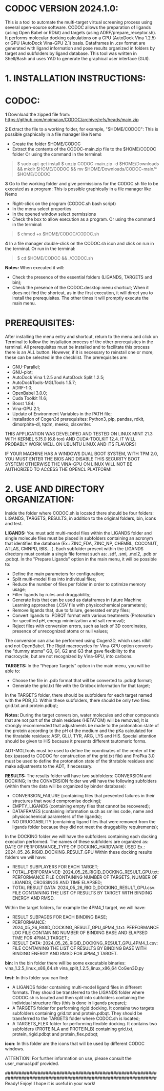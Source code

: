 
#                                            CODOC VERSION 2024.1.0:                                       #

This is a tool to automate the multi-target virtual screening process using several open-source software. 
CODOC allows the preparation of ligands (using Open Babel or RDkit) and targets (using ADRF/prepare_receptor.sh). 
It performs molecular docking calculations on a CPU (AutoDock Vina 1.2.5) or GPU (AutoDock Vina-GPU 2.1) basis. 
Dataframes in .csv format are generated with ligand information and pose results organized in folders by 
target and subfolders by ligand database. 
This tool was written in Shell/Bash and uses YAD to generate the graphical user interface (GUI).


#                                      1. **INSTALLATION INSTRUCTIONS:**                                  #

# **CODOC:**
**1**
Download the zipped file from:
https://github.com/moimaian/CODOC/archive/refs/heads/main.zip

**2**
Extract the file to a working folder, for example, "$HOME/CODOC":
This is possible graphically in a file manager like Nemo
- Create the folder $HOME/CODOC
- Extract the contents of the CODOC-main.zip file to the $HOME/CODOC folder
Or using the command in the terminal:
>$ sudo apt-get install
>$ unzip CODOC-main.zip -d $HOME/Downloads && mkdir $HOME/CODOC && mv $HOME/Downloads/CODOC-main/* $HOME/CODOC

**3**
Go to the working folder and give permissions for the CODOC.sh file to be executed as a program:
This is possible graphically in a file manager like Nemo
- Right-click on the program (CODOC.sh bash script)
- In the menu select properties
- In the opened window select permissions
- Check the box to allow execution as a program.
Or using the command in the terminal:
>$ chmod +x $HOME/CODOC/CODOC.sh

**4**
In a file manager double-click on the CODOC.sh icon and click on run in the terminal.
Or run in the terminal:
>$ cd $HOME/CODOC && ./CODOC.sh

**Notes:**
When executed it will:
- Check the presence of the essential folders (LIGANDS, TARGETS and bin);
- Check the presence of the CODOC.desktop menu shortcut;
When it does not find the shortcut, as in the first execution, it will direct you to install the prerequisites.
The other times it will promptly execute the main menu.

# **PREREQUISITES:**
After installing the menu entry and shortcut, return to the menu and click on Terminal to follow the installation process of the other prerequisites in the terminal.
All prerequisites must be installed and to facilitate this process there is an ALL button. However, if it is necessary to reinstall one or more, these can be selected in the checklist.
The prerequisites are:
- GNU-Parallel;
- GNU-plot;
- AutoDock Vina 1.2.5 and AutoDock Split 1.2.5;
- AutoDockTools-MGLTools 1.5.7;
- ADRF-1.0;
- OpenBabel 3.0.0;
- Cuda Toolkit 11.6;
- Boost 1.84;
- Vina-GPU 2.1;
- Update of Environment Variables in the PATH file;
- Installation of Cogen3d prerequisites: Python3, pip, pandas, rdkit, dimorphite-dl, tqdm, meeko, xlsxwriter.


THIS APPLICATION WAS DEVELOPED AND TESTED ON LINUX MINT 21.3 WITH KERNEL 5.15.0 (6.8 too) AND CUDA-TOOLKIT 12.4. 
IT WILL PROBABLY WORK WELL ON UBUNTU LINUX AND ITS FLAVORS!

IF YOUR MACHINE HAS A WINDOWS DUAL BOOT SYSTEM, WITH TPM 2.0, YOU MUST ENTER THE BIOS AND DISABLE THIS
SECURITY BOOT SYSTEM! OTHERWISE THE VINA-GPU ON LINUX WILL NOT BE AUTHORIZED TO ACCESS THE OPENCL PLATFORM!


#                                      2. **USE AND DIRECTORY ORGANIZATION:**                                  #

Inside the folder where CODOC.sh is located there should be four folders: LIGANDS, TARGETS, RESULTS, in addition to the original folders, bin, icons and test.

**LIGANDS:**
You must add multi-model files within the LIGANDS folder and single molecule files must be placed in subfolders containing an acronym that identifies the database (Ex.: ZINC_FDA, ZINC_NP, CHEMBL, COCONUT, ATLAS, CMNPD, IBIS... ). Each subfolder present within the LIGANDS directory must contain a single file format such as: .sdf, .smi, .mol2, .pdb or .pdbqt.
In the "Prepare Ligands" option in the main menu, it will be possible to:
- Define the main parameters for configuration;
- Split multi-model files into individual files;
- Reduce the number of files per folder in order to optimize memory usage;
- Filter ligands by rules and druggability;
- Generate lists that can be used as dataframes in future Machine Learning approaches (.CSV file with physicochemical parameters);
- Remove ligands that, due to failure, generated empty files;
- Convert ligands to .PDBQT format with various treatments (Protonation for specified pH, energy minimization and salt removal);
- Reject files with conversion errors, such as lack of 3D coordinates, presence of unrecognized atoms or null values;

The conversion can also be performed using Cogen3D, which uses rdkit and not OpenBabel.
The Rigid macrocycles for Vina-GPU option converts the "dummy atoms" G0, G1, G2 and G3 that gave flexibility to the macrocycle, but are not recognized by Vina-GPU, into carbons.

**TARGETS:**
In the "Prepare Targets" option in the main menu, you will be able to:
- Choose the file in .pdb format that will be converted to .pdbqt format;
- Generate the grid.txt file with the Gridbox information for that target;

In the TARGETS folder, there should be subfolders for each target named with the PDB_ID. Within these subfolders, there should be only two files: grid.txt and protein.pdbqt;

**Notes:**
During the target conversion, water molecules and other compounds that are not part of the chain residues (HETATOM) will be removed;
It is strongly recommended that adjustments be made to the protonation state of the protein according to the pH of the medium and the pKa calculated for the titratable residues: ASP, GLU, TYR, ARG, LYS and HIS. Special attention should be given to HIS because it presents different tautomeric forms.

ADT-MGLTools must be used to define the coordinates of the center of the box (passed to CODOC for construction of the grid.txt file) and ProPka 3.0 must be used to define the protonation state of the titratable residues and make adjustments to the ADT, if necessary.

**RESULTS:**
The results folder will have two subfolders: CONVERSION and DOCKING;
In the CONVERSION folder we will have the following subfolders (within them the data will be organized by binder database):
- CONVERSION_FAILURE (containing files that presented failures in their structures that would compromise docking);
- EMPTY_LIGANDS (containing empty files that cannot be recovered);
- DATAFRAMES (containing information such as smiles code, name and physicochemical parameters of the ligands);
- NO DRUGGABILITY (containing ligand files that were removed from the ligands folder because they did not meet the druggability requirements);

In the DOCKING folder we will have the subfolders containing each docking execution performed.
The names of these subfolders are organized as: DATE OF PERFORMANCE_TYPE OF DOCKING_HARDWARE USED 
Ex.: 2024_05_26_RIGID_DOCKING_RESULT_GPU
Within these docking results folders we will have:
- RESULT SUBPLAYERS FOR EACH TARGET;
- TOTAL_PERFORMANCE: 2024_05_26_RIGID_DOCKING_RESULT_GPU.txt: PERFORMANCE FILE CONTAINING NUMBER OF TARGETS, NUMBER OF LIGANDS, CROSSINGS AND TIME ELAPSED; 
- TOTAL RESULT DATA: 2024_05_26_RIGID_DOCKING_RESULT_GPU.csv: FILE CONTAINING THE LIST OF RESULTS BY TARGET WITH BINDING ENERGY AND RMSD.

Within the target folders, for example the 4PM4_1 target, we will have:
- RESULT SUBPAGES FOR EACH BINDING BASE;
- PERFORMANCE: 2024_05_26_RIGID_DOCKING_RESULT_GPU_4PM4_1.txt: PERFORMANCE LOG FILE CONTAINING NUMBER OF BINDING BASE AND ELAPSED TIME FOR 4PM4_1 TARGET.;
- RESULT DATA: 2024_05_26_RIGID_DOCKING_RESULT_GPU_4PM4_1.csv: FILE CONTAINING THE LIST OF RESULTS BY BINDING BASE WITH BINDING ENERGY AND RMSD FOR 4PM4_1 TARGET.

**bin:**
In the bin folder there will be some executable binaries:
vina_1.2.5_linux_x86_64.sh
vina_split_1.2.5_linux_x86_64
CoGen3D.py

**test:**
In this folder you can find:
- A LIGANDS folder containing multi-model ligand files in different formats. They should be transferred to the LIGANDS folder where CODOC.sh is located and then split into subfolders containing the individual structure files (this is done in ligands prepare);
- A TARGETS folder for performing rigid docking. It contains two targets subfolders containing grid.txt and protein.pdbqt. They should be transferred to the TARGETS folder where CODOC.sh is located;
- A TARGETS_FLEX folder for performing flexible docking. It contains two subfolders (PROTEIN_A and PROTEIN_B) containing grid.txt, protein_rigid.pdbqt and protein_flex.pdbqt;

**icon:**
In this folder are the icons that will be used by different CODOC windows.

ATTENTION! For further information on use, please consult the user_manual.pdf provided.

################################################################################################################
Ready! Enjoy! I hope it is useful in your work!
